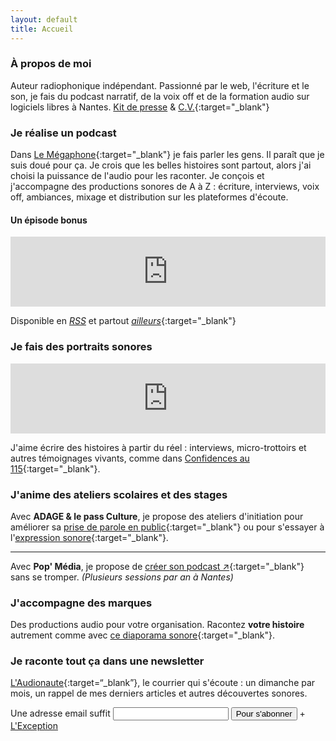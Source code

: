 ```yaml
---
layout: default
title: Accueil
---
```



### À propos de moi

Auteur radiophonique indépendant. Passionné par le web, l'écriture et le son, je fais du podcast narratif, de la voix off et de la formation audio sur logiciels libres à Nantes. [Kit de presse](https://share.dimitriregnier.net/download.zip) & [C.V.](https://www.doyoubuzz.com/dimitri-regnier){:target="_blank"}

### Je réalise un podcast

Dans [Le Mégaphone](https://podcast.dimitriregnier.net/@lemegaphone){:target="_blank"} je fais parler les gens. Il paraît que je suis doué pour ça. Je crois que les belles histoires sont partout, alors j'ai choisi la puissance de l'audio pour les raconter. Je conçois et j'accompagne des productions sonores de A à Z : écriture, interviews, voix off, ambiances, mixage et distribution sur les plateformes d'écoute.

#### Un épisode bonus

<iframe width="100%" height="112" frameborder="0" scrolling="no" style="width: 100%; height: 112px; overflow: hidden;" src="https://podcast.dimitriregnier.net/@lemegaphone/episodes/rencontre-publique/embed/dark"></iframe>

Disponible en [*RSS*](https://podcast.dimitriregnier.net/@lemegaphone/feed.xml) et partout [*ailleurs*](https://podcast.dimitriregnier.net/@lemegaphone/links){:target="_blank"}

### Je fais des portraits sonores

<iframe width="100%" height="112" frameborder="0" scrolling="no" style="width: 100%; height: 112px;  overflow: hidden;" src="https://podcast.dimitriregnier.net/@lemegaphone/episodes/confidences-au-115-bande-annonce/embed/dark"></iframe>

J'aime écrire des histoires à partir du réel : interviews, micro-trottoirs et autres témoignages vivants, comme dans [Confidences au 115](/115){:target="_blank"}.

### J'anime des ateliers scolaires et des stages

Avec **ADAGE & le pass Culture**, je propose des ateliers d'initiation pour améliorer sa [prise de parole en public](/blog/oralite){:target="_blank"} ou pour s'essayer à l'[expression sonore](/blog/podcasts){:target="_blank"}.

---

Avec **Pop' Média**, je propose de [créer son podcast ↗](https://www.popmedia.fr/les-formations-pop-media/stage-creer-son-podcast/){:target="_blank"} sans se tromper. _(Plusieurs sessions par an à Nantes)_

### J'accompagne des marques

Des productions audio pour votre organisation. Racontez **votre histoire** autrement comme avec [ce diaporama sonore](/blog/joli-outil-communication){:target="_blank"}.

### Je raconte tout ça dans une newsletter

[L'Audionaute](/blog/laudionaute){:target=“_blank”}, le courrier qui s'écoute : un dimanche par mois, un rappel de mes derniers articles et autres découvertes sonores.

<form action="https://buttondown.email/api/emails/embed-subscribe/dimregnier" method="post" target="popupwindow" onsubmit="window.open('https://buttondown.email/dimregnier', 'popupwindow')" class="embeddable-buttondown-form">
  <label for="bd-email">Une adresse email suffit</label>
  <input type="email" name="email" id="bd-email" />
  <input type="submit" value="Pour s'abonner" />
	+ <a href="/blog/mes-chers-abonnes/" target="_blank">L'Exception</a>
  <input type="hidden" name="tag" value="form" />
</form>
